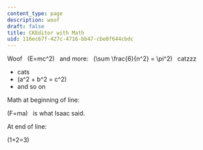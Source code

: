 ```yaml
---
content_type: page
description: woof
draft: false
title: CKEditor with Math
uid: 116ec67f-427c-4716-bb47-cbe8f644cbdc
---
```

Woof   \(E=mc^2\)   and more:   \(\sum \frac{6}{n^2} = \pi^2\)   catzzz

- cats
- \(a^2 + b^2 = c^2\)
- and so on

Math at beginning of line:

\(F=ma\)   is what Isaac said.

At end of line:

\(1+2=3\)